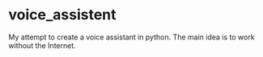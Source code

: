 # voice_assistent
My attempt to create a voice assistant in python. The main idea is to work without the Internet.
